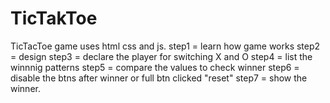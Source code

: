 # TicTakToe
TicTacToe game uses html css and js.
step1 = learn how game works
step2 = design
step3 = declare the player for switching X and O
step4 = list the winnnig patterns
step5 = compare the values to check winner
step6 = disable the btns after winner or full btn clicked "reset"
step7 = show the winner.

